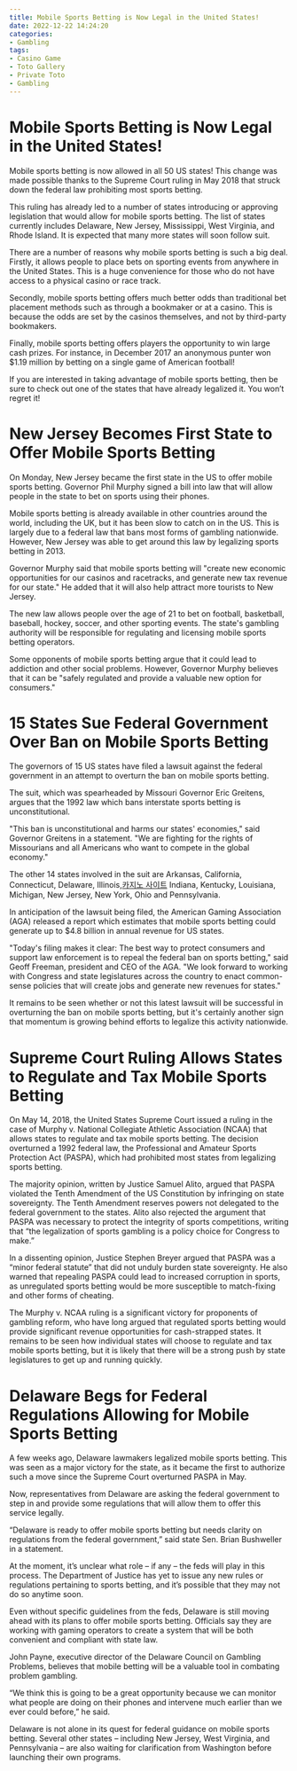 ```yaml
---
title: Mobile Sports Betting is Now Legal in the United States!
date: 2022-12-22 14:24:20
categories:
- Gambling
tags:
- Casino Game
- Toto Gallery
- Private Toto
- Gambling
---
```



#  Mobile Sports Betting is Now Legal in the United States!

Mobile sports betting is now allowed in all 50 US states! This change was made possible thanks to the Supreme Court ruling in May 2018 that struck down the federal law prohibiting most sports betting.

This ruling has already led to a number of states introducing or approving legislation that would allow for mobile sports betting. The list of states currently includes Delaware, New Jersey, Mississippi, West Virginia, and Rhode Island. It is expected that many more states will soon follow suit.

There are a number of reasons why mobile sports betting is such a big deal. Firstly, it allows people to place bets on sporting events from anywhere in the United States. This is a huge convenience for those who do not have access to a physical casino or race track.

Secondly, mobile sports betting offers much better odds than traditional bet placement methods such as through a bookmaker or at a casino. This is because the odds are set by the casinos themselves, and not by third-party bookmakers.

Finally, mobile sports betting offers players the opportunity to win large cash prizes. For instance, in December 2017 an anonymous punter won $1.19 million by betting on a single game of American football!

If you are interested in taking advantage of mobile sports betting, then be sure to check out one of the states that have already legalized it. You won’t regret it!

#  New Jersey Becomes First State to Offer Mobile Sports Betting

On Monday, New Jersey became the first state in the US to offer mobile sports betting. Governor Phil Murphy signed a bill into law that will allow people in the state to bet on sports using their phones.

Mobile sports betting is already available in other countries around the world, including the UK, but it has been slow to catch on in the US. This is largely due to a federal law that bans most forms of gambling nationwide. However, New Jersey was able to get around this law by legalizing sports betting in 2013.

Governor Murphy said that mobile sports betting will "create new economic opportunities for our casinos and racetracks, and generate new tax revenue for our state." He added that it will also help attract more tourists to New Jersey.

The new law allows people over the age of 21 to bet on football, basketball, baseball, hockey, soccer, and other sporting events. The state's gambling authority will be responsible for regulating and licensing mobile sports betting operators.

Some opponents of mobile sports betting argue that it could lead to addiction and other social problems. However, Governor Murphy believes that it can be "safely regulated and provide a valuable new option for consumers."

#  15 States Sue Federal Government Over Ban on Mobile Sports Betting

The governors of 15 US states have filed a lawsuit against the federal government in an attempt to overturn the ban on mobile sports betting.

The suit, which was spearheaded by Missouri Governor Eric Greitens, argues that the 1992 law which bans interstate sports betting is unconstitutional.

"This ban is unconstitutional and harms our states' economies," said Governor Greitens in a statement. "We are fighting for the rights of Missourians and all Americans who want to compete in the global economy."

The other 14 states involved in the suit are Arkansas, California, Connecticut, Delaware, Illinois,[카지노 사이트](https://choegocasino.com/) Indiana, Kentucky, Louisiana, Michigan, New Jersey, New York, Ohio and Pennsylvania.

In anticipation of the lawsuit being filed, the American Gaming Association (AGA) released a report which estimates that mobile sports betting could generate up to $4.8 billion in annual revenue for US states.

"Today's filing makes it clear: The best way to protect consumers and support law enforcement is to repeal the federal ban on sports betting," said Geoff Freeman, president and CEO of the AGA. "We look forward to working with Congress and state legislatures across the country to enact common-sense policies that will create jobs and generate new revenues for states."

It remains to be seen whether or not this latest lawsuit will be successful in overturning the ban on mobile sports betting, but it's certainly another sign that momentum is growing behind efforts to legalize this activity nationwide.

#  Supreme Court Ruling Allows States to Regulate and Tax Mobile Sports Betting

On May 14, 2018, the United States Supreme Court issued a ruling in the case of Murphy v. National Collegiate Athletic Association (NCAA) that allows states to regulate and tax mobile sports betting. The decision overturned a 1992 federal law, the Professional and Amateur Sports Protection Act (PASPA), which had prohibited most states from legalizing sports betting.

The majority opinion, written by Justice Samuel Alito, argued that PASPA violated the Tenth Amendment of the US Constitution by infringing on state sovereignty. The Tenth Amendment reserves powers not delegated to the federal government to the states. Alito also rejected the argument that PASPA was necessary to protect the integrity of sports competitions, writing that “the legalization of sports gambling is a policy choice for Congress to make.”

In a dissenting opinion, Justice Stephen Breyer argued that PASPA was a “minor federal statute” that did not unduly burden state sovereignty. He also warned that repealing PASPA could lead to increased corruption in sports, as unregulated sports betting would be more susceptible to match-fixing and other forms of cheating.

The Murphy v. NCAA ruling is a significant victory for proponents of gambling reform, who have long argued that regulated sports betting would provide significant revenue opportunities for cash-strapped states. It remains to be seen how individual states will choose to regulate and tax mobile sports betting, but it is likely that there will be a strong push by state legislatures to get up and running quickly.

#  Delaware Begs for Federal Regulations Allowing for Mobile Sports Betting

A few weeks ago, Delaware lawmakers legalized mobile sports betting. This was seen as a major victory for the state, as it became the first to authorize such a move since the Supreme Court overturned PASPA in May.

Now, representatives from Delaware are asking the federal government to step in and provide some regulations that will allow them to offer this service legally.

“Delaware is ready to offer mobile sports betting but needs clarity on regulations from the federal government,” said state Sen. Brian Bushweller in a statement.

At the moment, it’s unclear what role – if any – the feds will play in this process. The Department of Justice has yet to issue any new rules or regulations pertaining to sports betting, and it’s possible that they may not do so anytime soon.

Even without specific guidelines from the feds, Delaware is still moving ahead with its plans to offer mobile sports betting. Officials say they are working with gaming operators to create a system that will be both convenient and compliant with state law.

John Payne, executive director of the Delaware Council on Gambling Problems, believes that mobile betting will be a valuable tool in combating problem gambling.

“We think this is going to be a great opportunity because we can monitor what people are doing on their phones and intervene much earlier than we ever could before,” he said.

Delaware is not alone in its quest for federal guidance on mobile sports betting. Several other states – including New Jersey, West Virginia, and Pennsylvania – are also waiting for clarification from Washington before launching their own programs.